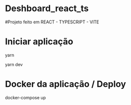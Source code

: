 # Deshboard_react_ts

#Projeto feito em REACT - TYPESCRIPT - VITE

# Iniciar aplicação

yarn

yarn dev


# Docker da aplicação / Deploy

docker-compose up

